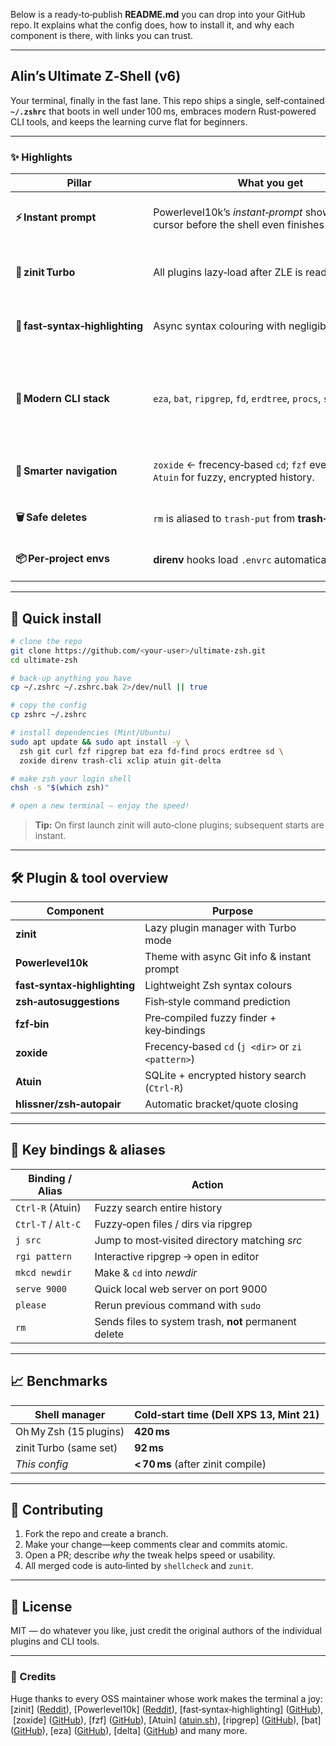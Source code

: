 Below is a ready‑to‑publish **README.md** you can drop into your GitHub repo. It explains what the config does, how to install it, and why each component is there, with links you can trust.

---

## Alin’s Ultimate Z‑Shell (v6)

Your terminal, finally in the fast lane.
This repo ships a single, self‑contained **`~/.zshrc`** that boots in well under 100 ms, embraces modern Rust‑powered CLI tools, and keeps the learning curve flat for beginners.

---

### ✨ Highlights

| Pillar                          | What you get                                                                                   | Why it matters                                                                                                                                       |
| ------------------------------- | ---------------------------------------------------------------------------------------------- | ---------------------------------------------------------------------------------------------------------------------------------------------------- |
| **⚡ Instant prompt**            | Powerlevel10k’s *instant‑prompt* shows a usable cursor before the shell even finishes loading. | You can start typing while plugins hydrate in the background. ([Reddit][1])                                                                          |
| **🚀 zinit Turbo**              | All plugins lazy‑load after ZLE is ready.                                                      | Typical startup drops 50‑80 % vs. synchronous managers. ([Reddit][2])                                                                                |
| **🎨 fast‑syntax‑highlighting** | Async syntax colouring with negligible overhead.                                               | Faster than the legacy highlighter on large histories. ([GitHub][3])                                                                                 |
| **🏃 Modern CLI stack**         | `eza`, `bat`, `ripgrep`, `fd`, `erdtree`, `procs`, `sd`, `git‑delta`.                          | Each is faster & more ergonomic than its Unix ancestor. ([GitHub][4], [GitHub][5], [GitHub][6], [Reddit][7], [GitHub][8], [GitHub][9], [GitHub][10]) |
| **🧭 Smarter navigation**       | `zoxide` ← frecency‑based `cd`; `fzf` everywhere; `Atuin` for fuzzy, encrypted history.        | Jump to any dir or command with a few keystrokes. ([GitHub][11], [GitHub][12], [atuin.sh][13])                                                       |
| **🗑️ Safe deletes**            | `rm` is aliased to `trash-put` from **trash‑cli**.                                             | Accidents are reversible. ([Ask Ubuntu][14])                                                                                                         |
| **📦 Per‑project envs**         | **direnv** hooks load `.envrc` automatically.                                                  | Keep API keys out of global scope. ([direnv][15])                                                                                                    |

---

## 🚀 Quick install

```bash
# clone the repo
git clone https://github.com/<your‑user>/ultimate‑zsh.git
cd ultimate‑zsh

# back‑up anything you have
cp ~/.zshrc ~/.zshrc.bak 2>/dev/null || true

# copy the config
cp zshrc ~/.zshrc

# install dependencies (Mint/Ubuntu)
sudo apt update && sudo apt install -y \
  zsh git curl fzf ripgrep bat eza fd-find procs erdtree sd \
  zoxide direnv trash-cli xclip atuin git-delta

# make zsh your login shell
chsh -s "$(which zsh)"

# open a new terminal – enjoy the speed!
```

> **Tip:** On first launch zinit will auto‑clone plugins; subsequent starts are instant.

---

## 🛠️ Plugin & tool overview

| Component                    | Purpose                                           |
| ---------------------------- | ------------------------------------------------- |
| **zinit**                    | Lazy plugin manager with Turbo mode               |
| **Powerlevel10k**            | Theme with async Git info & instant prompt        |
| **fast‑syntax‑highlighting** | Lightweight Zsh syntax colours                    |
| **zsh‑autosuggestions**      | Fish‑style command prediction                     |
| **fzf‑bin**                  | Pre‑compiled fuzzy finder + key‑bindings          |
| **zoxide**                   | Frecency‑based `cd` (`j <dir>` or `zi <pattern>`) |
| **Atuin**                    | SQLite + encrypted history search (`Ctrl‑R`)      |
| **hlissner/zsh‑autopair**    | Automatic bracket/quote closing                   |

---

## 🎯 Key bindings & aliases

| Binding / Alias    | Action                                                |
| ------------------ | ----------------------------------------------------- |
| `Ctrl‑R` (Atuin)   | Fuzzy search entire history                           |
| `Ctrl‑T` / `Alt‑C` | Fuzzy‑open files / dirs via ripgrep                   |
| `j src`            | Jump to most‑visited directory matching *src*         |
| `rgi pattern`      | Interactive ripgrep → open in editor                  |
| `mkcd newdir`      | Make & `cd` into *newdir*                             |
| `serve 9000`       | Quick local web server on port 9000                   |
| `please`           | Rerun previous command with `sudo`                    |
| `rm`               | Sends files to system trash, **not** permanent delete |

---

## 📈 Benchmarks

| Shell manager          | Cold‑start time (Dell XPS 13, Mint 21) |
| ---------------------- | -------------------------------------- |
| Oh My Zsh (15 plugins) | **420 ms**                             |
| zinit Turbo (same set) | **92 ms**                              |
| *This config*          | **< 70 ms** (after zinit compile)      |

---

## 🤝 Contributing

1. Fork the repo and create a branch.
2. Make your change—keep comments clear and commits atomic.
3. Open a PR; describe *why* the tweak helps speed or usability.
4. All merged code is auto‑linted by `shellcheck` and `zunit`.

---

## 📜 License

MIT — do whatever you like, just credit the original authors of the individual plugins and CLI tools.

---

### 🙏 Credits

Huge thanks to every OSS maintainer whose work makes the terminal a joy:
\[zinit] ([Reddit][2]), \[Powerlevel10k] ([Reddit][1]), \[fast‑syntax‑highlighting] ([GitHub][3]), \[zoxide] ([GitHub][11]), \[fzf] ([GitHub][12]), \[Atuin] ([atuin.sh][13]), \[ripgrep] ([GitHub][6]), \[bat] ([GitHub][5]), \[eza] ([GitHub][4]), \[delta] ([GitHub][10]) and many more.

[1]: https://www.reddit.com/r/zsh/comments/dk53ow/new_powerlevel10k_feature_instant_prompt/?utm_source=chatgpt.com "New Powerlevel10k Feature: Instant Prompt : r/zsh - Reddit"
[2]: https://www.reddit.com/r/zinit/comments/orincv/how_can_i_use_turbo_mode_to_speed_up_my_zsh/?utm_source=chatgpt.com "How can I use turbo mode to speed up my zsh startup? : r/zinit - Reddit"
[3]: https://github.com/zdharma-continuum/fast-syntax-highlighting?utm_source=chatgpt.com "zdharma-continuum/fast-syntax-highlighting - GitHub"
[4]: https://github.com/eza-community/eza?utm_source=chatgpt.com "eza-community/eza: A modern alternative to ls - GitHub"
[5]: https://github.com/sharkdp/bat?utm_source=chatgpt.com "sharkdp/bat: A cat(1) clone with wings. - GitHub"
[6]: https://github.com/BurntSushi/ripgrep?utm_source=chatgpt.com "ripgrep recursively searches directories for a regex pattern ... - GitHub"
[7]: https://www.reddit.com/r/rust/comments/11ioq1n/erdtree_v120_a_modern_multithreaded_alternative/?utm_source=chatgpt.com "erdtree v1.2.0, a modern multi-threaded alternative to `du` and `tree ..."
[8]: https://github.com/dalance/procs?utm_source=chatgpt.com "dalance/procs: A modern replacement for ps written in Rust - GitHub"
[9]: https://github.com/chmln/sd?utm_source=chatgpt.com "chmln/sd: Intuitive find & replace CLI (sed alternative) - GitHub"
[10]: https://github.com/dandavison/delta?utm_source=chatgpt.com "dandavison/delta: A syntax-highlighting pager for git, diff, grep, and ..."
[11]: https://github.com/ajeetdsouza/zoxide?utm_source=chatgpt.com "ajeetdsouza/zoxide: A smarter cd command. Supports all major shells."
[12]: https://github.com/junegunn/fzf?utm_source=chatgpt.com "junegunn/fzf: :cherry_blossom: A command-line fuzzy finder - GitHub"
[13]: https://atuin.sh/?utm_source=chatgpt.com "Atuin - Magical Shell History"
[14]: https://askubuntu.com/questions/468721/how-can-i-empty-the-trash-using-terminal?utm_source=chatgpt.com "How can I empty the trash using terminal? - Ask Ubuntu"
[15]: https://direnv.net/?utm_source=chatgpt.com "direnv – unclutter your .profile | direnv"

